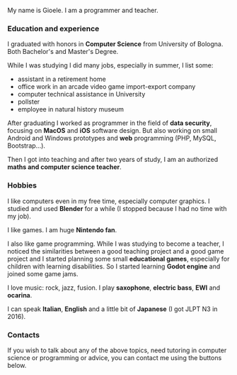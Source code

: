 My name is Gioele. 
I am a programmer and teacher.

### Education and experience

I graduated with honors in **Computer Science** from University of Bologna. Both Bachelor's and Master's Degree.

While I was studying I did many jobs, especially in summer, I list some:
- assistant in a retirement home
- office work in an arcade video game import-export company
- computer technical assistance in University
- pollster
- employee in natural history museum

After graduating I worked as programmer in the field of **data security**, focusing on **MacOS** and **iOS** software design. But also working on small Android and Windows prototypes and **web** programming (PHP, MySQL, Bootstrap...).

Then I got into teaching and after two years of study, I am an authorized **maths and computer science teacher**.

### Hobbies

I like computers even in my free time, especially computer graphics. I studied and used **Blender** for a while (I stopped because I had no time with my job).

I like games. I am huge **Nintendo fan**. 

I also like game programming. While I was studying to become a teacher, I noticed the similarities between a good teaching project and a good game project and I started planning some small **educational games**, especially for children with learning disabilities. So I started learning **Godot engine** and joined some game jams.

I love music: rock, jazz, fusion. I play **saxophone**, **electric bass**, **EWI** and **ocarina**.

I can speak **Italian**, **English** and a little bit of **Japanese** (I got JLPT N3 in 2016).

### Contacts

If you wish to talk about any of the above topics, need tutoring in computer science or programming or advice, you can contact me using the buttons below.